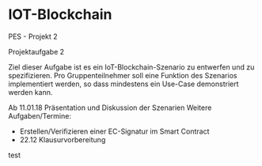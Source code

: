 # IOT-Blockchain
PES - Projekt 2


Projektaufgabe 2

Ziel dieser Aufgabe ist es ein IoT-Blockchain-Szenario zu entwerfen und zu spezifizieren. Pro Gruppenteilnehmer soll eine Funktion des Szenarios implementiert werden, so dass mindestens ein Use-Case demonstriert werden kann.

Ab 11.01.18 Präsentation und Diskussion der Szenarien
Weitere Aufgaben/Termine:
  - Erstellen/Verifizieren einer EC-Signatur im Smart Contract
  - 22.12 Klausurvorbereitung

test
